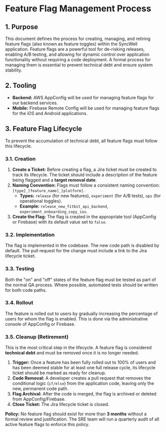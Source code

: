 # Feature Flag Management Process

## 1. Purpose
This document defines the process for creating, managing, and retiring feature flags (also known as feature toggles) within the SyncWell application. Feature flags are a powerful tool for de-risking releases, enabling A/B testing, and allowing for dynamic control over application functionality without requiring a code deployment. A formal process for managing them is essential to prevent technical debt and ensure system stability.

## 2. Tooling
*   **Backend:** AWS AppConfig will be used for managing feature flags for our backend services.
*   **Mobile:** Firebase Remote Config will be used for managing feature flags for the iOS and Android applications.

## 3. Feature Flag Lifecycle

To prevent the accumulation of technical debt, all feature flags must follow this lifecycle.

### 3.1. Creation
1.  **Create a Ticket:** Before creating a flag, a Jira ticket must be created to track its lifecycle. The ticket should include a description of the feature being flagged and a **target removal date**.
2.  **Naming Convention:** Flags must follow a consistent naming convention: `[type]_[feature_name]_[platform]`.
    *   **Types:** `release` (for new features), `experiment` (for A/B tests), `ops` (for operational toggles).
    *   **Example:** `release_new_fitbit_api_backend`, `experiment_onboarding_copy_ios`.
3.  **Create the Flag:** The flag is created in the appropriate tool (AppConfig or Firebase) with its default value set to `false`.

### 3.2. Implementation
The flag is implemented in the codebase. The new code path is disabled by default. The pull request for the change must include a link to the Jira lifecycle ticket.

### 3.3. Testing
Both the "on" and "off" states of the feature flag must be tested as part of the normal QA process. Where possible, automated tests should be written for both code paths.

### 3.4. Rollout
The feature is rolled out to users by gradually increasing the percentage of users for whom the flag is enabled. This is done via the administrative console of AppConfig or Firebase.

### 3.5. Cleanup (Retirement)
This is the most critical step in the lifecycle. A feature flag is considered **technical debt** and must be removed once it is no longer needed.

1.  **Trigger:** Once a feature has been fully rolled out to 100% of users and has been deemed stable for at least one full release cycle, its lifecycle ticket should be marked as ready for cleanup.
2.  **Code Removal:** A developer creates a pull request that removes the conditional logic (`if/else`) from the application code, leaving only the new, permanent code path.
3.  **Flag Archival:** After the code is merged, the flag is archived or deleted from AppConfig/Firebase.
4.  **Close Ticket:** The Jira lifecycle ticket is closed.

**Policy:** No feature flag should exist for more than **3 months** without a formal review and justification. The SRE team will run a quarterly audit of all active feature flags to enforce this policy.
